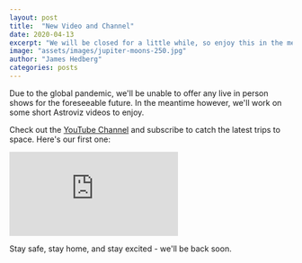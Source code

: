 ```yaml
---
layout: post
title:  "New Video and Channel"
date: 2020-04-13
excerpt: "We will be closed for a little while, so enjoy this in the meantime"
image: "assets/images/jupiter-moons-250.jpg"
author: "James Hedberg"
categories: posts
---
```


Due to the global pandemic, we'll be unable to offer any live in person shows for the foreseeable future. In the meantime however, we'll work on some short Astroviz videos to enjoy.

Check out the [YouTube Channel](http://www.youtube.com/channel/UCK0idWfnwPocnlCwhJoxMng) and subscribe to catch the latest trips to space. Here's our first one:

<div class='embed-container'><iframe src='https://www.youtube.com/embed/-qhx-ATrUbo' frameborder='0' allowfullscreen></iframe></div>


Stay safe, stay home, and stay excited - we'll be back soon.
